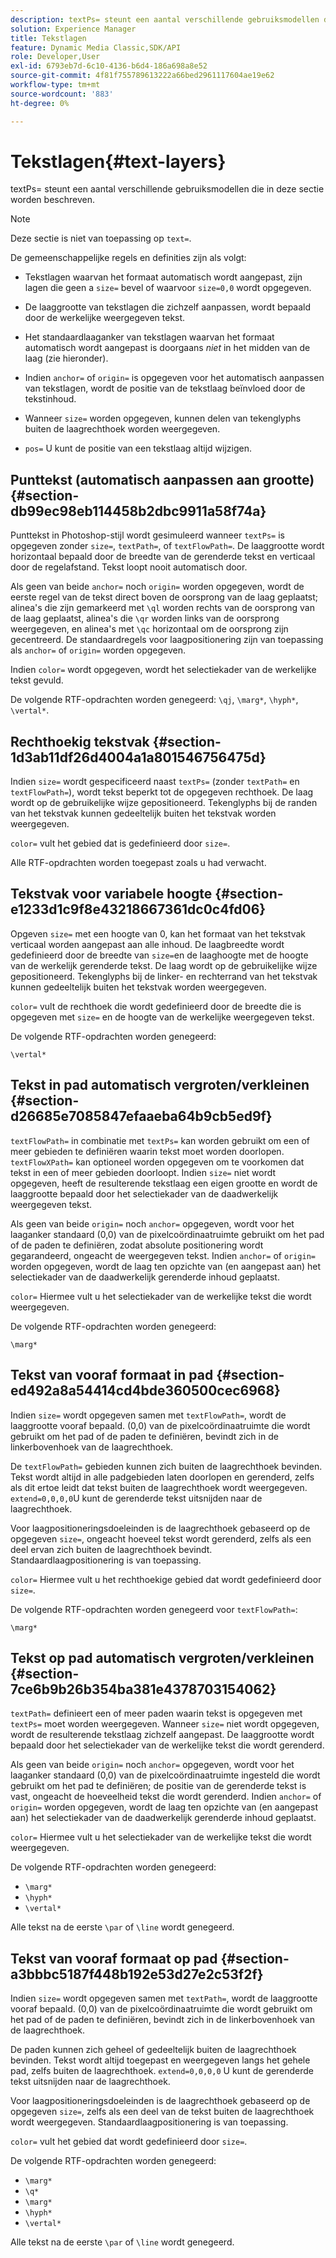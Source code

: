```yaml
---
description: textPs= steunt een aantal verschillende gebruiksmodellen die in deze sectie worden beschreven.
solution: Experience Manager
title: Tekstlagen
feature: Dynamic Media Classic,SDK/API
role: Developer,User
exl-id: 6793eb7d-6c10-4136-b6d4-186a698a8e52
source-git-commit: 4f81f755789613222a66bed2961117604ae19e62
workflow-type: tm+mt
source-wordcount: '883'
ht-degree: 0%

---
```


# Tekstlagen{#text-layers}

textPs= steunt een aantal verschillende gebruiksmodellen die in deze sectie worden beschreven.

>[!NOTE]
>
>Deze sectie is niet van toepassing op `text=`.

De gemeenschappelijke regels en definities zijn als volgt:

* Tekstlagen waarvan het formaat automatisch wordt aangepast, zijn lagen die geen a `size=` bevel of waarvoor `size=0,0` wordt opgegeven.

* De laaggrootte van tekstlagen die zichzelf aanpassen, wordt bepaald door de werkelijke weergegeven tekst.
* Het standaardlaaganker van tekstlagen waarvan het formaat automatisch wordt aangepast is doorgaans *niet* in het midden van de laag (zie hieronder).
* Indien `anchor=` of `origin=` is opgegeven voor het automatisch aanpassen van tekstlagen, wordt de positie van de tekstlaag beïnvloed door de tekstinhoud.

* Wanneer `size=` worden opgegeven, kunnen delen van tekenglyphs buiten de laagrechthoek worden weergegeven.
* `pos=` U kunt de positie van een tekstlaag altijd wijzigen.

## Punttekst (automatisch aanpassen aan grootte) {#section-db99ec98eb114458b2dbc9911a58f74a}

Punttekst in Photoshop-stijl wordt gesimuleerd wanneer `textPs=` is opgegeven zonder `size=`, `textPath=`, of `textFlowPath=`. De laaggrootte wordt horizontaal bepaald door de breedte van de gerenderde tekst en verticaal door de regelafstand. Tekst loopt nooit automatisch door.

Als geen van beide `anchor=` noch `origin=` worden opgegeven, wordt de eerste regel van de tekst direct boven de oorsprong van de laag geplaatst; alinea&#39;s die zijn gemarkeerd met `\ql` worden rechts van de oorsprong van de laag geplaatst, alinea&#39;s die `\qr` worden links van de oorsprong weergegeven, en alinea&#39;s met `\qc` horizontaal om de oorsprong zijn gecentreerd. De standaardregels voor laagpositionering zijn van toepassing als `anchor=` of `origin=` worden opgegeven.

Indien `color=` wordt opgegeven, wordt het selectiekader van de werkelijke tekst gevuld.

De volgende RTF-opdrachten worden genegeerd: `\qj`, `\marg*`, `\hyph*`, `\vertal*`.

## Rechthoekig tekstvak {#section-1d3ab11df26d4004a1a801546756475d}

Indien `size=` wordt gespecificeerd naast `textPs=` (zonder `textPath=` en `textFlowPath=`), wordt tekst beperkt tot de opgegeven rechthoek. De laag wordt op de gebruikelijke wijze gepositioneerd. Tekenglyphs bij de randen van het tekstvak kunnen gedeeltelijk buiten het tekstvak worden weergegeven.

`color=` vult het gebied dat is gedefinieerd door `size=`.

Alle RTF-opdrachten worden toegepast zoals u had verwacht.

## Tekstvak voor variabele hoogte {#section-e1233d1c9f8e43218667361dc0c4fd06}

Opgeven `size=` met een hoogte van 0, kan het formaat van het tekstvak verticaal worden aangepast aan alle inhoud. De laagbreedte wordt gedefinieerd door de breedte van `size=`en de laaghoogte met de hoogte van de werkelijk gerenderde tekst. De laag wordt op de gebruikelijke wijze gepositioneerd. Tekenglyphs bij de linker- en rechterrand van het tekstvak kunnen gedeeltelijk buiten het tekstvak worden weergegeven.

`color=` vult de rechthoek die wordt gedefinieerd door de breedte die is opgegeven met `size=` en de hoogte van de werkelijke weergegeven tekst.

De volgende RTF-opdrachten worden genegeerd:

`\vertal*`

## Tekst in pad automatisch vergroten/verkleinen {#section-d26685e7085847efaaeba64b9cb5ed9f}

`textFlowPath=` in combinatie met `textPs=` kan worden gebruikt om een of meer gebieden te definiëren waarin tekst moet worden doorlopen. `textFlowXPath=` kan optioneel worden opgegeven om te voorkomen dat tekst in een of meer gebieden doorloopt. Indien `size=` niet wordt opgegeven, heeft de resulterende tekstlaag een eigen grootte en wordt de laaggrootte bepaald door het selectiekader van de daadwerkelijk weergegeven tekst.

Als geen van beide `origin=` noch `anchor=` opgegeven, wordt voor het laaganker standaard (0,0) van de pixelcoördinaatruimte gebruikt om het pad of de paden te definiëren, zodat absolute positionering wordt gegarandeerd, ongeacht de weergegeven tekst. Indien `anchor=` of `origin=` worden opgegeven, wordt de laag ten opzichte van (en aangepast aan) het selectiekader van de daadwerkelijk gerenderde inhoud geplaatst.

`color=` Hiermee vult u het selectiekader van de werkelijke tekst die wordt weergegeven.

De volgende RTF-opdrachten worden genegeerd:

`\marg*`

## Tekst van vooraf formaat in pad {#section-ed492a8a54414cd4bde360500cec6968}

Indien `size=` wordt opgegeven samen met `textFlowPath=`, wordt de laaggrootte vooraf bepaald. (0,0) van de pixelcoördinaatruimte die wordt gebruikt om het pad of de paden te definiëren, bevindt zich in de linkerbovenhoek van de laagrechthoek.

De `textFlowPath=` gebieden kunnen zich buiten de laagrechthoek bevinden. Tekst wordt altijd in alle padgebieden laten doorlopen en gerenderd, zelfs als dit ertoe leidt dat tekst buiten de laagrechthoek wordt weergegeven. `extend=0,0,0,0`U kunt de gerenderde tekst uitsnijden naar de laagrechthoek.

Voor laagpositioneringsdoeleinden is de laagrechthoek gebaseerd op de opgegeven `size=`, ongeacht hoeveel tekst wordt gerenderd, zelfs als een deel ervan zich buiten de laagrechthoek bevindt. Standaardlaagpositionering is van toepassing.

`color=` Hiermee vult u het rechthoekige gebied dat wordt gedefinieerd door `size=`.

De volgende RTF-opdrachten worden genegeerd voor `textFlowPath=`:

`\marg*`

## Tekst op pad automatisch vergroten/verkleinen {#section-7ce6b9b26b354ba381e4378703154062}

`textPath=` definieert een of meer paden waarin tekst is opgegeven met `textPs=` moet worden weergegeven. Wanneer `size=` niet wordt opgegeven, wordt de resulterende tekstlaag zichzelf aangepast. De laaggrootte wordt bepaald door het selectiekader van de werkelijke tekst die wordt gerenderd.

Als geen van beide `origin=` noch `anchor=` opgegeven, wordt voor het laaganker standaard (0,0) van de pixelcoördinaatruimte ingesteld die wordt gebruikt om het pad te definiëren; de positie van de gerenderde tekst is vast, ongeacht de hoeveelheid tekst die wordt gerenderd. Indien `anchor=` of `origin=` worden opgegeven, wordt de laag ten opzichte van (en aangepast aan) het selectiekader van de daadwerkelijk gerenderde inhoud geplaatst.

`color=` Hiermee vult u het selectiekader van de werkelijke tekst die wordt weergegeven.

De volgende RTF-opdrachten worden genegeerd:

* `\marg*`
* `\hyph*`
* `\vertal*`

Alle tekst na de eerste `\par` of `\line` wordt genegeerd.

## Tekst van vooraf formaat op pad {#section-a3bbbc5187f448b192e53d27e2c53f2f}

Indien `size=` wordt opgegeven samen met `textPath=`, wordt de laaggrootte vooraf bepaald. (0,0) van de pixelcoördinaatruimte die wordt gebruikt om het pad of de paden te definiëren, bevindt zich in de linkerbovenhoek van de laagrechthoek.

De paden kunnen zich geheel of gedeeltelijk buiten de laagrechthoek bevinden. Tekst wordt altijd toegepast en weergegeven langs het gehele pad, zelfs buiten de laagrechthoek. `extend=0,0,0,0` U kunt de gerenderde tekst uitsnijden naar de laagrechthoek.

Voor laagpositioneringsdoeleinden is de laagrechthoek gebaseerd op de opgegeven `size=`, zelfs als een deel van de tekst buiten de laagrechthoek wordt weergegeven. Standaardlaagpositionering is van toepassing.

`color=` vult het gebied dat wordt gedefinieerd door `size=`.

De volgende RTF-opdrachten worden genegeerd:

* `\marg*`
* `\q*`
* `\marg*`
* `\hyph*`
* `\vertal*`

Alle tekst na de eerste `\par` of `\line` wordt genegeerd.
